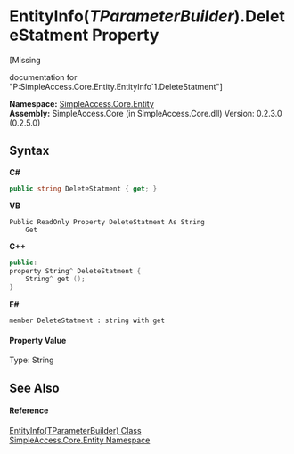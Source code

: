 # EntityInfo(*TParameterBuilder*).DeleteStatment Property 
 

\[Missing <summary> documentation for "P:SimpleAccess.Core.Entity.EntityInfo`1.DeleteStatment"\]

**Namespace:**&nbsp;<a href="N_SimpleAccess_Core_Entity">SimpleAccess.Core.Entity</a><br />**Assembly:**&nbsp;SimpleAccess.Core (in SimpleAccess.Core.dll) Version: 0.2.3.0 (0.2.5.0)

## Syntax

**C#**<br />
``` C#
public string DeleteStatment { get; }
```

**VB**<br />
``` VB
Public ReadOnly Property DeleteStatment As String
	Get
```

**C++**<br />
``` C++
public:
property String^ DeleteStatment {
	String^ get ();
}
```

**F#**<br />
``` F#
member DeleteStatment : string with get

```


#### Property Value
Type: String

## See Also


#### Reference
<a href="T_SimpleAccess_Core_Entity_EntityInfo_1">EntityInfo(TParameterBuilder) Class</a><br /><a href="N_SimpleAccess_Core_Entity">SimpleAccess.Core.Entity Namespace</a><br />